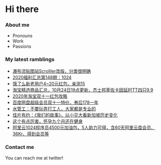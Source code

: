 # Hi there 

### About me
- Pronouns
- Work
- Passions 

### My latest ramblings
<!-- BLOGPOSTS:START -->
- [瀑布流贴图站Scrolller改版，分类很明确](https://fuliba2020.net/scrolller.html)
- [2020福利汇总第148期：1024](https://fuliba2020.net/2020148.html)
- [饿了么新老用户4~20元红包，亲测15](https://fuliba2020.net/eleme.html)
- [淘宝精选商品汇总，10月24日19点更新，杰士邦苯佐卡因延时TT四只9.9](https://fuliba2020.net/99.html)
- [2020年淘宝双十一红包攻略](https://fuliba2020.net/20201111.html)
- [百度网盘超级会员双十一特价，券后178一年](https://fuliba2020.net/pan1111.html)
- [水管工：不要玩弄打工人，大家都是专业的](https://fuliba2020.net/plumber.html)
- [佳片有约：《我们的故事》，以小见大看新加坡历史变化](https://fuliba2020.net/long-long-time-ago.html)
- [这个有点厉害，怀孕九个月还在健身](https://fuliba2020.net/yuanshengjiang.html)
- [阿里云1024程序员4500元加油包，5人助力可得，含60天阿里云盘会员、36Kr、得到会员等](https://fuliba2020.net/jiayoubao.html)
<!-- BLOGPOSTS:END -->

### Contact me
You can reach me at twitter!
